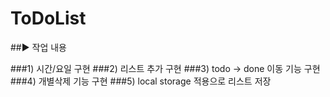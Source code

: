 # ToDoList

##▶ 작업 내용

###1) 시간/요일 구현
###2) 리스트 추가 구현
###3) todo -> done 이동 기능 구현
###4) 개별삭제 기능 구현
###5) local storage 적용으로 리스트 저장
